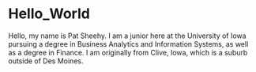 # Hello_World

Hello, my name is Pat Sheehy. I am a junior here at the University of Iowa pursuing a degree in Business Analytics and Information Systems, as well as a degree in Finance. I am originally from Clive, Iowa, which is a suburb outside of Des Moines.
